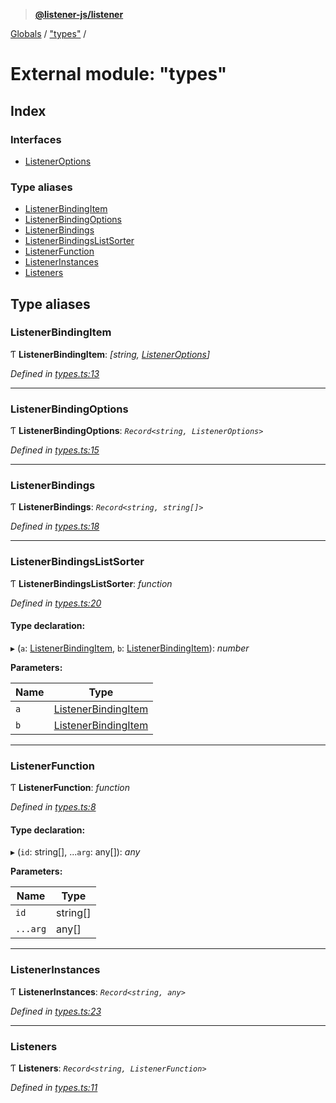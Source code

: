 > **[@listener-js/listener](../README.md)**

[Globals](../globals.md) / ["types"](_types_.md) /

# External module: "types"

## Index

### Interfaces

* [ListenerOptions](../interfaces/_types_.listeneroptions.md)

### Type aliases

* [ListenerBindingItem](_types_.md#listenerbindingitem)
* [ListenerBindingOptions](_types_.md#listenerbindingoptions)
* [ListenerBindings](_types_.md#listenerbindings)
* [ListenerBindingsListSorter](_types_.md#listenerbindingslistsorter)
* [ListenerFunction](_types_.md#listenerfunction)
* [ListenerInstances](_types_.md#listenerinstances)
* [Listeners](_types_.md#listeners)

## Type aliases

###  ListenerBindingItem

Ƭ **ListenerBindingItem**: *[string, [ListenerOptions](../interfaces/_types_.listeneroptions.md)]*

*Defined in [types.ts:13](https://github.com/listener-js/listener/blob/1872991/src/types.ts#L13)*

___

###  ListenerBindingOptions

Ƭ **ListenerBindingOptions**: *`Record<string, ListenerOptions>`*

*Defined in [types.ts:15](https://github.com/listener-js/listener/blob/1872991/src/types.ts#L15)*

___

###  ListenerBindings

Ƭ **ListenerBindings**: *`Record<string, string[]>`*

*Defined in [types.ts:18](https://github.com/listener-js/listener/blob/1872991/src/types.ts#L18)*

___

###  ListenerBindingsListSorter

Ƭ **ListenerBindingsListSorter**: *function*

*Defined in [types.ts:20](https://github.com/listener-js/listener/blob/1872991/src/types.ts#L20)*

#### Type declaration:

▸ (`a`: [ListenerBindingItem](_types_.md#listenerbindingitem), `b`: [ListenerBindingItem](_types_.md#listenerbindingitem)): *number*

**Parameters:**

Name | Type |
------ | ------ |
`a` | [ListenerBindingItem](_types_.md#listenerbindingitem) |
`b` | [ListenerBindingItem](_types_.md#listenerbindingitem) |

___

###  ListenerFunction

Ƭ **ListenerFunction**: *function*

*Defined in [types.ts:8](https://github.com/listener-js/listener/blob/1872991/src/types.ts#L8)*

#### Type declaration:

▸ (`id`: string[], ...`arg`: any[]): *any*

**Parameters:**

Name | Type |
------ | ------ |
`id` | string[] |
`...arg` | any[] |

___

###  ListenerInstances

Ƭ **ListenerInstances**: *`Record<string, any>`*

*Defined in [types.ts:23](https://github.com/listener-js/listener/blob/1872991/src/types.ts#L23)*

___

###  Listeners

Ƭ **Listeners**: *`Record<string, ListenerFunction>`*

*Defined in [types.ts:11](https://github.com/listener-js/listener/blob/1872991/src/types.ts#L11)*